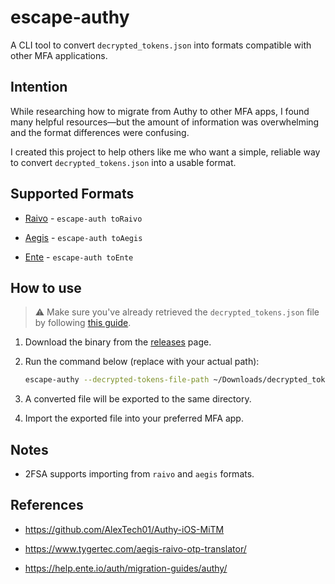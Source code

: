 # escape-authy

A CLI tool to convert `decrypted_tokens.json` into formats compatible with other MFA applications.

## Intention

While researching how to migrate from Authy to other MFA apps, I found many helpful resources—but the amount of information was overwhelming and the format differences were confusing.

I created this project to help others like me who want a simple, reliable way to convert `decrypted_tokens.json` into a usable format.

## Supported Formats

- [Raivo](https://raivo-otp.com/) - `escape-auth toRaivo`

- [Aegis](https://getaegis.app/) - `escape-auth toAegis`

- [Ente](https://ente.io/auth/) - `escape-auth toEnte`

## How to use

> ⚠️ Make sure you've already retrieved the `decrypted_tokens.json` file by following [this guide](https://github.com/AlexTech01/Authy-iOS-MiTM).


1. Download the binary from the [releases](#) page.

2. Run the command below (replace with your actual path):
   ```bash
   escape-authy --decrypted-tokens-file-path ~/Downloads/decrypted_tokens.json toRaivo
   ```

3. A converted file will be exported to the same directory.

4. Import the exported file into your preferred MFA app.

## Notes

- 2FSA supports importing from `raivo` and `aegis` formats.


## References

- https://github.com/AlexTech01/Authy-iOS-MiTM

- https://www.tygertec.com/aegis-raivo-otp-translator/

- https://help.ente.io/auth/migration-guides/authy/
